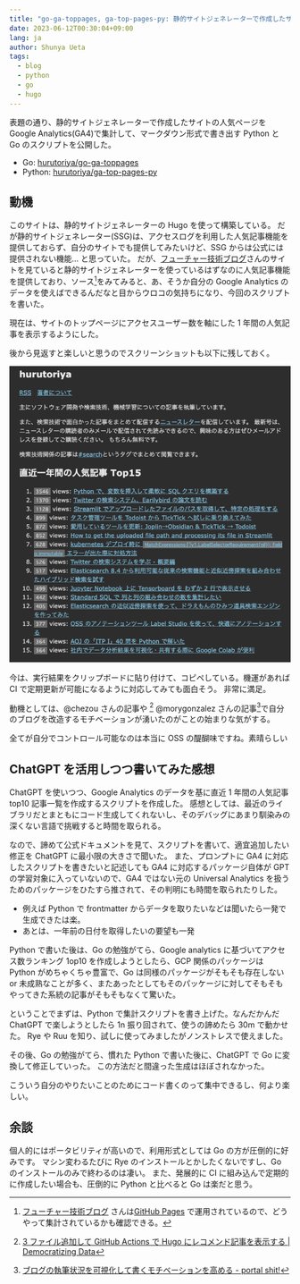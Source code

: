```yaml
---
title: "go-ga-toppages, ga-top-pages-py: 静的サイトジェネレーターで作成したサイトの人気ページをGoogle Analytics(GA4)で集計して、マークダウン形式で書き出すPythonとGoのスクリプト"
date: 2023-06-12T00:30:04+09:00
lang: ja
author: Shunya Ueta
tags:
  - blog
  - python
  - go
  - hugo
---
```


表題の通り、静的サイトジェネレーターで作成したサイトの人気ページを Google Analytics(GA4)で集計して、マークダウン形式で書き出す Python と Go のスクリプトを公開した。

- Go: [hurutoriya/go-ga-toppages](https://github.com/hurutoriya/go-ga-toppages)
- Python: [hurutoriya/ga-top-pages-py](https://github.com/hurutoriya/ga-top-pages-py)

## 動機

このサイトは、静的サイトジェネレーターの Hugo を使って構築している。
だが静的サイトジェネレーター(SSG)は、アクセスログを利用した人気記事機能を提供しておらず、自分のサイトでも提供してみたいけど、SSG からは公式には提供されない機能... と思っていた。
だが、[フューチャー技術ブログ](https://future-architect.github.io/)さんのサイトを見ていると静的サイトジェネレーターを使っているはずなのに人気記事機能を提供しており、ソース[^souce]をみてみると、あ、そうか自分の Google Analytics のデータを使えばできるんだなと目からウロコの気持ちになり、今回のスクリプトを書いた。

現在は、サイトのトップページにアクセスユーザー数を軸にした 1 年間の人気記事を表示するようにした。

後から見返すと楽しいと思うのでスクリーンショットも以下に残しておく。

![Blog Google Analytics base top ranking page](/posts/2023-06-12-0030/images/blog-ga-top-page.png)

今は、実行結果をクリップボードに貼り付けて、コピペしている。機運があれば CI で定期更新が可能になるように対応してみても面白そう。
非常に満足。

動機としては、@chezou さんの記事や [^chezou] @morygonzalez さんの記事[^morygonzalez]で自分のブログを改造するモチベーションが湧いたのがことの始まりな気がする。

全てが自分でコントロール可能なのは本当に OSS の醍醐味ですね。素晴らしい

## ChatGPT を活用しつつ書いてみた感想

ChatGPT を使いつつ、Google Analytics のデータを基に直近 1 年間の人気記事 top10 記事一覧を作成するスクリプトを作成した。
感想としては、最近のライブラリだとまともにコード生成してくれないし、そのデバッグにあまり馴染みの深くない言語で挑戦すると時間を取られる。

なので、諦めて公式ドキュメントを見て、スクリプトを書いて、適宜追加したい修正を ChatGPT に最小限の大きさで聞いた。
また、プロンプトに GA4 に対応したスクリプトを書きたいと記述しても GA4 に対応するパッケージ自体が GPT の学習対象に入っていないので、GA4 ではない元の Universal Analytics を扱うためのパッケージをひたすら推されて、その判明にも時間を取られたりした。

- 例えば Python で frontmatter からデータを取りたいなどは聞いたら一発で生成できたは楽。
- あとは、一年前の日付を取得したいの要望も一発

Python で書いた後は、Go の勉強がてら、Google analytics に基づいてアクセス数ランキング 1op10 を作成しようとしたら、GCP 関係のパッケージは Python がめちゃくちゃ豊富で、Go は同様のパッケージがそもそも存在しない or 未成熟なことが多く、またあったとしてもそのパッケージに対してそもそもやってきた系統の記事がそもそもなくて驚いた。

ということでまずは、Python で集計スクリプトを書き上げた。なんだかんだ ChatGPT で楽しようとしたら 1n 振り回されて、使うの諦めたら 30m で動かせた。
Rye や Ruu を知り、試しに使ってみましたがノンストレスで使えました。

その後、Go の勉強がてら、慣れた Python で書いた後に、ChatGPT で Go に変換して修正していった。
この方法だと間違った生成はほぼされなかった。

こういう自分のやりたいことのためにコード書くのって集中できるし、何より楽しい。

## 余談

個人的にはポータビリティが高いので、利用形式としては Go の方が圧倒的に好みです。
マシン変わるたびに Rye のインストールとかしたくないですし、Go のインストールのみで終わるのは凄い。
また、発展的に CI に組み込んで定期的に作成したい場合も、圧倒的に Python と比べると Go は楽だと思う。

[^souce]: [フューチャー技術ブログ](https://future-architect.github.io/) さんは[GitHub Pages](https://github.com/future-architect/tech-blog) で運用されているので、どうやって集計されているかも確認できる。
[^chezou]: [3 ファイル追加して GitHub Actions で Hugo にレコメンド記事を表示する \| Democratizing Data](https://chezo.uno/post/2022-01-25-hugo-content-based-recommendation/)
[^morygonzalez]: [ブログの執筆状況を可視化して書くモチベーションを高める \- portal shit\!](https://portalshit.net/2023/05/23/how-to-motivate-blog-writers)
